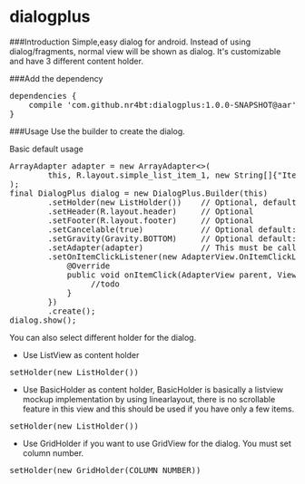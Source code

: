 dialogplus
==========

###Introduction
Simple,easy dialog for android. Instead of using dialog/fragments, normal view will be shown as dialog. It's customizable and have 3 different content holder.

###Add the dependency
<pre>
dependencies {
    compile 'com.github.nr4bt:dialogplus:1.0.0-SNAPSHOT@aar'
}
</pre>

###Usage
Use the builder to create the dialog.

Basic default usage
<pre>
ArrayAdapter<String> adapter = new ArrayAdapter<>(                                            
        this, R.layout.simple_list_item_1, new String[]{"Item 1", "Item 2","Item 3","Item 4"} 
);                                                                                            
final DialogPlus dialog = new DialogPlus.Builder(this)                                            
        .setHolder(new ListHolder())    // Optional, default:BasicHolder                    
        .setHeader(R.layout.header)     // Optional                                           
        .setFooter(R.layout.footer)     // Optional                                           
        .setCancelable(true)            // Optional default:true                              
        .setGravity(Gravity.BOTTOM)     // Optional default:true                              
        .setAdapter(adapter)            // This must be called, Any adapter can be set.                              
        .setOnItemClickListener(new AdapterView.OnItemClickListener() {                       
            @Override                                                                         
            public void onItemClick(AdapterView<?> parent, View view, int position, long id) {
                 //todo                                                                             
            }                                                                                 
        })                                                                                    
        .create();                                                                            
dialog.show();                                                                                                              </pre>

You can also select different holder for the dialog.
* Use ListView as content holder
<pre>
setHolder(new ListHolder())
</pre>

* Use BasicHolder as content holder, BasicHolder is basically a listview mockup implementation by using linearlayout, there is no scrollable feature in this view and this should be used if you have only a few items.
<pre>
setHolder(new ListHolder())
</pre>

* Use GridHolder if you want to use GridView for the dialog. You must set column number.
<pre>
setHolder(new GridHolder(COLUMN_NUMBER))
</pre>
